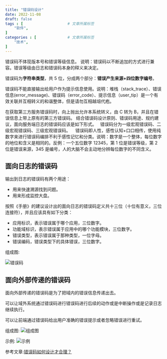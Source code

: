 ```yaml
---
title: "错误码设计"
date: 2022-11-08
draft: false
tags : [                    # 文章所属标签
    "软件",
]
categories : [              # 文章所属标签
    "技术",
]
---
```


错误码不体现版本号和错误等级信息。
说明：错误码以不断追加的方式进行兼容。错误等级由日志和错误码本身的释义来决定。 

错误码为**字符串类型**，共 5 位，分成两个部分：**错误产生来源+四位数字编号**。

错误码不能直接输出给用户作为提示信息使用。说明：堆栈（stack_trace）、错误信息(error_message)、错误码（error_code）、提示信息（user_tip）是一个有效关联并互相转义的和谐整体，但是请勿互相越俎代庖。
 

在获取第三方服务错误码时，向上抛出允许本系统转义，由 C 转为 B，并且在错误信息上带上原有的第三方错误码。 结合错误码设计原则、错误码用途、规约建议，面向服务端日志的错误码应该是如下形式。
 
错误码分为一级宏观错误码、二级宏观错误码、三级宏观错误码。 
 
错误码即人性，感性认知+口口相传，使用纯数字来进行错误码编排不利于感性记忆和分类。说明：数字是一个整体，每位数字的地位和含义是相同的。反例：一个五位数字 12345，第 1 位是错误等级，第 2 位是错误来源，345 是编号，人的大脑不会主动地分辨每位数字的不同含义。

## 面向日志的错误码

输出到日志的错误码有两个用途：

- 用来快速溯源找到问题。
- 用来形成监控大盘。

按照《手册》的建议设计出的面向日志的错误码定义共十三位（十位有意义，三位连接符），并且应该具有如下分类：
- 应用标识，表示错误属于哪个应用，三位数字。
- 功能域标识，表示错误属于应用中的哪个功能模块，三位数字。
- 错误类型，表示错误属于那种类型，一位字母。
- 错误编码，错误类型下的具体错误，三位数字。

组成图:

![错误码](https://blog.mineor.xyz/images/20221108/errcode.png)

## 面向外部传递的错误码

面向外部传递的错误码是为了把域内的错误信息传递出去。

可以让域外系统通过错误码进行错误码进行后续的动作或是中断操作或是记录日志继续执行。

可以让前端通过错误码给出用户准确的错误提示或者忽略错误进行重试。

组成图:
![组成图](https://blog.mineor.xyz/images/20221108/errcode5.png)


示例:
![示例](https://blog.mineor.xyz/images/20221108/errcode_example.png)


参考文章:[错误码如何设计才合理？](https://mp.weixin.qq.com/s/4B8PDPHuzaTO2nR6LULSiQ)